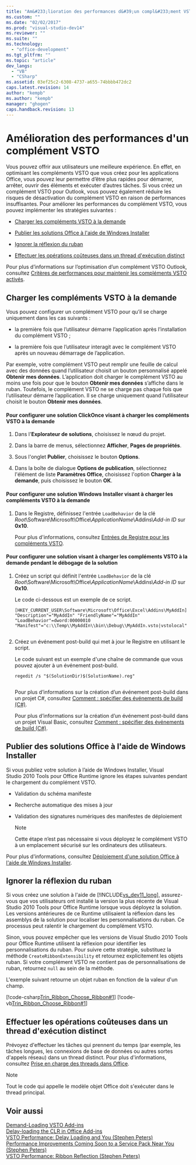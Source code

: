 ```yaml
---
title: "Am&#233;lioration des performances d&#39;un compl&#233;ment VSTO | Microsoft Docs"
ms.custom: ""
ms.date: "02/02/2017"
ms.prod: "visual-studio-dev14"
ms.reviewer: ""
ms.suite: ""
ms.technology: 
  - "office-development"
ms.tgt_pltfrm: ""
ms.topic: "article"
dev_langs: 
  - "VB"
  - "CSharp"
ms.assetid: 03ef25c2-6308-4737-a655-74bbbb472dc2
caps.latest.revision: 14
author: "kempb"
ms.author: "kempb"
manager: "ghogen"
caps.handback.revision: 13
---
```

# Am&#233;lioration des performances d&#39;un compl&#233;ment VSTO
  Vous pouvez offrir aux utilisateurs une meilleure expérience. En effet, en optimisant les compléments VSTO que vous créez pour les applications Office, vous pouvez leur permettre d’être plus rapides pour démarrer, arrêter, ouvrir des éléments et exécuter d’autres tâches. Si vous créez un complément VSTO pour Outlook, vous pouvez également réduire les risques de désactivation du complément VSTO en raison de performances insuffisantes. Pour améliorer les performances du complément VSTO, vous pouvez implémenter les stratégies suivantes :  
  
-   [Charger les compléments VSTO à la demande](#Load)  
  
-   [Publier les solutions Office à l'aide de Windows Installer](#Publish)  
  
-   [Ignorer la réflexion du ruban](#Bypass)  
  
-   [Effectuer les opérations coûteuses dans un thread d'exécution distinct](#Perform)  
  
 Pour plus d’informations sur l’optimisation d’un complément VSTO Outlook, consultez [Critères de performances pour maintenir les compléments VSTO activés](http://go.microsoft.com/fwlink/?LinkID=266503).  
  
##  <a name="Load"></a> Charger les compléments VSTO à la demande  
 Vous pouvez configurer un complément VSTO pour qu’il se charge uniquement dans les cas suivants :  
  
-   la première fois que l’utilisateur démarre l’application après l’installation du complément VSTO ;  
  
-   la première fois que l’utilisateur interagit avec le complément VSTO après un nouveau démarrage de l’application.  
  
 Par exemple, votre complément VSTO peut remplir une feuille de calcul avec des données quand l’utilisateur choisit un bouton personnalisé appelé **Obtenir mes données**. L’application doit charger le complément VSTO au moins une fois pour que le bouton **Obtenir mes données** s’affiche dans le ruban. Toutefois, le complément VSTO ne se charge pas chaque fois que l’utilisateur démarre l’application. Il se charge uniquement quand l’utilisateur choisit le bouton **Obtenir mes données**.  
  
#### Pour configurer une solution ClickOnce visant à charger les compléments VSTO à la demande  
  
1.  Dans l'**Explorateur de solutions**, choisissez le nœud du projet.  
  
2.  Dans la barre de menus, sélectionnez **Afficher**, **Pages de propriétés**.  
  
3.  Sous l'onglet **Publier**, choisissez le bouton **Options**.  
  
4.  Dans la boîte de dialogue **Options de publication**, sélectionnez l'élément de liste **Paramètres Office**, choisissez l'option **Charger à la demande**, puis choisissez le bouton **OK**.  
  
#### Pour configurer une solution Windows Installer visant à charger les compléments VSTO à la demande  
  
1.  Dans le Registre, définissez l'entrée `LoadBehavior` de la clé *Root*\\Software\\Microsoft\\Office\\*ApplicationName*\\Addins\\*Add\-in ID* sur **0x10**.  
  
     Pour plus d'informations, consultez [Entrées de Registre pour les compléments VSTO](../vsto/registry-entries-for-vsto-add-ins.md).  
  
#### Pour configurer une solution visant à charger les compléments VSTO à la demande pendant le débogage de la solution  
  
1.  Créez un script qui définit l'entrée `LoadBehavior` de la clé *Root*\\Software\\Microsoft\\Office\\*ApplicationName*\\Addins\\*Add\-in ID* sur **0x10**.  
  
     Le code ci\-dessous est un exemple de ce script.  
  
    ```  
    [HKEY_CURRENT_USER\Software\Microsoft\Office\Excel\Addins\MyAddIn] "Description"="MyAddIn" "FriendlyName"="MyAddIn" "LoadBehavior"=dword:00000010 "Manifest"="c:\\Temp\\MyAddIn\\bin\\Debug\\MyAddIn.vsto|vstolocal"  
  
    ```  
  
2.  Créez un événement post\-build qui met à jour le Registre en utilisant le script.  
  
     Le code suivant est un exemple d'une chaîne de commande que vous pouvez ajouter à un événement post\-build.  
  
    ```  
    regedit /s "$(SolutionDir)$(SolutionName).reg"  
  
    ```  
  
     Pour plus d’informations sur la création d’un événement post\-build dans un projet C\#, consultez [Comment : spécifier des événements de build &#40;C&#35;&#41;](~/ide/how-to-specify-build-events-csharp.md).  
  
     Pour plus d’informations sur la création d’un événement post\-build dans un projet Visual Basic, consultez [Comment : spécifier des événements de build &#40;C&#35;&#41;](~/ide/how-to-specify-build-events-csharp.md).  
  
##  <a name="Publish"></a> Publier des solutions Office à l'aide de Windows Installer  
 Si vous publiez votre solution à l’aide de Windows Installer, Visual Studio 2010 Tools pour Office Runtime ignore les étapes suivantes pendant le chargement du complément VSTO.  
  
-   Validation du schéma manifeste  
  
-   Recherche automatique des mises à jour  
  
-   Validation des signatures numériques des manifestes de déploiement  
  
    > [!NOTE]  
    >  Cette étape n’est pas nécessaire si vous déployez le complément VSTO à un emplacement sécurisé sur les ordinateurs des utilisateurs.  
  
 Pour plus d'informations, consultez [Déploiement d'une solution Office à l'aide de Windows Installer](../vsto/deploying-an-office-solution-by-using-windows-installer.md).  
  
##  <a name="Bypass"></a> Ignorer la réflexion du ruban  
 Si vous créez une solution à l'aide de [!INCLUDE[vs_dev11_long](../sharepoint/includes/vs-dev11-long-md.md)], assurez\-vous que vos utilisateurs ont installé la version la plus récente de Visual Studio 2010 Tools pour Office Runtime lorsque vous déployez la solution. Les versions antérieures de ce Runtime utilisaient la réflexion dans les assemblys de la solution pour localiser les personnalisations du ruban. Ce processus peut ralentir le chargement du complément VSTO.  
  
 Sinon, vous pouvez empêcher que les versions de Visual Studio 2010 Tools pour Office Runtime utilisent la réflexion pour identifier les personnalisations du ruban. Pour suivre cette stratégie, substituez la méthode `CreateRibbonExtensibility` et retournez explicitement les objets ruban. Si votre complément VSTO ne contient pas de personnalisations de ruban, retournez `null` au sein de la méthode.  
  
 L'exemple suivant retourne un objet ruban en fonction de la valeur d'un champ.  
  
 [!code-csharp[Trin_Ribbon_Choose_Ribbon#1](../snippets/csharp/VS_Snippets_OfficeSP/Trin_Ribbon_Choose_Ribbon/CS/ThisWorkbook.cs#1)]
 [!code-vb[Trin_Ribbon_Choose_Ribbon#1](../snippets/visualbasic/VS_Snippets_OfficeSP/Trin_Ribbon_Choose_Ribbon/VB/ThisWorkbook.vb#1)]  
  
##  <a name="Perform"></a> Effectuer les opérations coûteuses dans un thread d'exécution distinct  
 Prévoyez d'effectuer les tâches qui prennent du temps \(par exemple, les tâches longues, les connexions de base de données ou autres sortes d'appels réseau\) dans un thread distinct. Pour plus d'informations, consultez [Prise en charge des threads dans Office](../vsto/threading-support-in-office.md).  
  
> [!NOTE]  
>  Tout le code qui appelle le modèle objet Office doit s'exécuter dans le thread principal.  
  
## Voir aussi  
 [Demand\-Loading VSTO Add\-ins](http://blogs.msdn.com/b/andreww/archive/2008/07/14/demand-loading-vsto-add-ins.aspx)   
 [Delay\-loading the CLR in Office Add\-ins](http://blogs.msdn.com/b/andreww/archive/2008/04/19/delay-loading-the-clr-in-office-add-ins.aspx)   
 [VSTO Performance: Delay Loading and You \(Stephen Peters\)](http://blogs.msdn.com/b/vsto/archive/2010/01/07/vsto-performance-delay-loading-and-you.aspx)   
 [Performance Improvements Coming Soon to a Service Pack Near You \(Stephen Peters\)](http://blogs.msdn.com/b/vsto/archive/2010/11/30/performance-improvements-coming-soon-to-a-service-pack-near-you-stephen-peters.aspx)   
 [VSTO Performance: Ribbon Reflection \(Stephen Peters\)](http://blogs.msdn.com/b/vsto/archive/2010/06/03/vsto-performance-ribbon-reflection.aspx)  
  
  